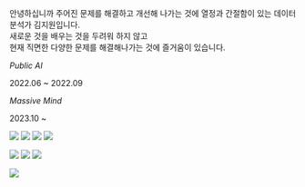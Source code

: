 안녕하십니까 주어진 문제를 해결하고 개선해 나가는 것에 열정과 간절함이 있는 데이터 분석가 김지원입니다.  
새로운 것을 배우는 것을 두려워 하지 않고  
현재 직면한 다양한 문제를 해결해나가는 것에 즐거움이 있습니다.

*Public AI* 

2022.06 ~ 2022.09

*Massive Mind* 

2023.10 ~ 


<img src="https://img.shields.io/badge/Python-3776AB?style=flat-square&logo=Python&logoColor=white"/></a>
<img src="https://img.shields.io/badge/Linux-FCC624?style=flat-square&logo=Linux&logoColor=black"/></a>
<img src="https://img.shields.io/badge/Ubuntu-E95420?style=flat-square&logo=Ubuntu&logoColor=white"/></a>
<img src="https://img.shields.io/badge/Git-F05032?style=flat-square&logo=Git&logoColor=white"/></a>

<img src="https://img.shields.io/badge/Pytorch-EE4C2C?style=flat-square&logo=Pytorch&logoColor=white"/></a>
<img src="https://img.shields.io/badge/Tensorflow-FF6F00?style=flat-\square&logo=Tensorflow&logoColor=white"/></a>
<img src="https://img.shields.io/badge/sklearn-F7931E?style=flat-\square&logo=scikit-learn&logoColor=white"/></a>

<img src="https://img.shields.io/badge/Docker-2496ED?style=flat-square&logo=Docker&logoColor=white"/></a>

